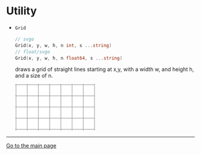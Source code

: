 # Utility

- `Grid`

    ```go
    // svgo
    Grid(x, y, w, h, n int, s ...string)
    // float/svgo
    Grid(x, y, w, h, n float64, s ...string)
    ```

    draws a grid of straight lines starting at x,y, with a width w, and height h, and a size of n.
  
    ![Grid](./images/grid.jpeg)

---
[Go to the main page][]

[Go to the main page]: ../README.md
